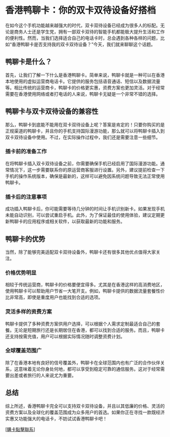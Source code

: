 # 香港鸭聊卡：你的双卡双待设备好搭档

在如今这个手机功能越来越强大的时代，双卡双待设备已经成为很多人的标配。无论是商务人士还是学生党，拥有一部双卡双待的智能手机都能极大提升生活和工作的便利性。然而，当我们选择适合自己的电话卡时，总会遇到各种各样的问题，比如“香港鸭聊卡是否支持我的双卡双待设备？”今天，我们就来聊聊这个话题。

## 鸭聊卡是什么？

首先，让我们了解一下什么是香港鸭聊卡。简单来说，鸭聊卡就是一种可以在香港本地使用的虚拟运营商电话卡。它提供的服务包括语音通话、短信以及数据流量等。相比传统的运营商卡，鸭聊卡的价格更实惠，资费方案也更加灵活。对于经常需要在香港使用网络或者打电话的人来说，鸭聊卡无疑是一个非常不错的选择。

## 鸭聊卡与双卡双待设备的兼容性

那么，鸭聊卡到底能不能用在双卡双待设备上呢？答案是肯定的！只要你购买的是正规渠道的鸭聊卡，并且你的手机支持国际漫游功能，那么就可以将鸭聊卡插入到双卡双待设备中使用。不过，在实际操作过程中，我们还是需要注意一些细节。

### 插卡前的准备工作

在将鸭聊卡插入双卡双待设备之前，你需要确保手机已经启用了国际漫游功能。通常情况下，这一步需要联系你的原运营商客服进行设置。另外，建议提前检查一下手机的操作系统版本，确保是最新的，这样可以避免因系统问题导致无法正常使用鸭聊卡。

### 插卡后的注意事项

成功插入鸭聊卡后，你可能需要等待几分钟的时间让手机识别新卡。如果发现手机未能自动识别，可以尝试重启手机。此外，为了保证最佳的使用体验，建议定期更新鸭聊卡的应用程序或相关软件，以获取最新的功能和服务。

## 鸭聊卡的优势

当然，除了能够完美适配双卡双待设备外，鸭聊卡还有很多其他优点值得大家关注。

### 价格优势明显

相较于传统运营商，鸭聊卡的价格要便宜得多。尤其是在香港这样的高消费地区，使用鸭聊卡可以帮助用户节省一大笔开支。例如，鸭聊卡提供的数据流量套餐性价比非常高，即使是重度用户也能找到合适的选项。

### 灵活多样的资费方案

鸭聊卡提供了多种资费方案供用户选择，可以根据个人需求定制最适合自己的套餐。无论是短期旅行还是长期居住在香港，都可以找到合适的服务。而且，鸭聊卡还支持按需充值，用户可以根据实际情况随时调整资费计划。

### 全球覆盖范围广

除了在香港本地有良好的信号覆盖外，鸭聊卡在全球范围内也有广泛的合作伙伴关系，这意味着无论你身处何地，都可以享受到稳定可靠的通信服务。这对于经常需要出差或者旅行的人来说尤为重要。

## 总结

综上所述，香港鸭聊卡完全可以支持双卡双待设备，并且以其低廉的价格、灵活的资费方案以及全球化的覆盖范围成为众多用户的首选。如果你正在寻找一款既经济实惠又功能强大的电话卡，不妨试试香港鸭聊卡吧！

[[購卡點擊聯系](https://t.me/s/SXDXQF)]